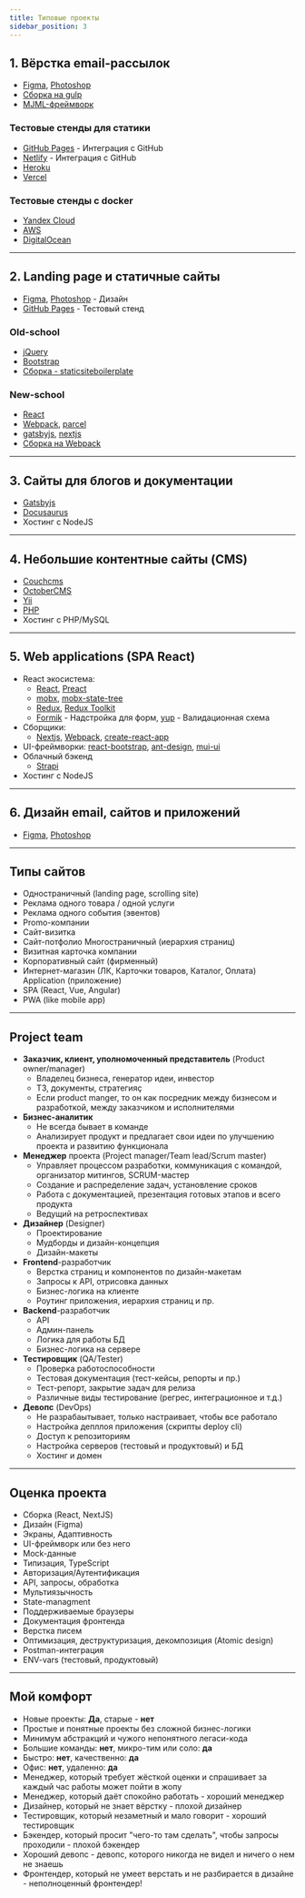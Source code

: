 ```yaml
---
title: Типовые проекты
sidebar_position: 3
---
```


## 1. Вёрстка email-рассылок
- [Figma](https://www.figma.com/), [Photoshop](https://www.adobe.com/ru/products/photoshop.html)
- [Сборка на gulp](https://github.com/EvgenyLeukhin/product-hired-emails)
- [MJML-фреймворк](https://mjml.io/)

### Тестовые стенды для статики

- [GitHub Pages](https://pages.github.com/) - Интеграция с GitHub
- [Netlify](https://www.netlify.com/) - Интеграция с GitHub
- [Heroku](https://www.heroku.com/)
- [Vercel](https://vercel.com/)

### Тестовые стенды с docker

- [Yandex Cloud](https://cloud.yandex.ru/)
- [AWS](https://aws.amazon.com/ru/)
- [DigitalOcean](https://www.digitalocean.com/)


---

## 2. Landing page и статичные сайты

- [Figma](https://www.figma.com/), [Photoshop](https://www.adobe.com/ru/products/photoshop.html) - Дизайн
- [GitHub Pages](https://pages.github.com/) - Тестовый стенд

### Old-school

- [jQuery](https://jquery.com/)
- [Bootstrap](https://getbootstrap.com/)
- [Сборка - staticsiteboilerplate](https://staticsiteboilerplate.com/)

### New-school

- [React](https://ru.reactjs.org/)
- [Webpack](https://webpack.js.org/), [parcel](https://parceljs.org/)
- [gatsbyjs](https://www.gatsbyjs.com/), [nextjs](https://nextjs.org/)
- [Сборка на Webpack](https://github.com/EvgenyLeukhin/kartina-mira/tree/one-bundle)

---

## 3. Сайты для блогов и документации

- [Gatsbyjs](https://www.gatsbyjs.com/)
- [Docusaurus](https://docusaurus.io/)
- Хостинг с NodeJS

---
## 4. Небольшие контентные сайты (CMS)

- [Couchcms](https://www.couchcms.com/)
- [OctoberCMS](https://octobercms.com/)
- [Yii](https://www.yiiframework.com/)
- [PHP](https://www.php.net/)
- Хостинг с PHP/MySQL

---

## 5. Web applications (SPA React)

- React экосистема:
  - [React](https://ru.reactjs.org/), [Preact](https://preactjs.com/)
  - [mobx](https://mobx.js.org/README.html), [mobx-state-tree](https://mobx-state-tree.js.org/intro/welcome)
  - [Redux](https://redux.js.org/), [Redux Toolkit](https://redux-toolkit.js.org/)
  - [Formik](https://formik.org/docs/overview) - Надстройка для форм, [yup](https://github.com/jquense/yup) - Валидационная схема
- Сборщики:
  - [Nextjs](https://nextjs.org/), [Webpack](https://webpack.js.org/), [create-react-app](https://create-react-app.dev/)
- UI-фреймворки:
  [react-bootstrap](https://react-bootstrap.github.io/), [ant-design](https://ant.design/), [mui-ui](https://mui.com/)
- Облачный бэкенд
  - [Strapi](https://strapi.io/)
- Хостинг с NodeJS

---

## 6. Дизайн email, сайтов и приложений

- [Figma](https://www.figma.com/), [Photoshop](https://www.adobe.com/ru/products/photoshop.html)


***

## Типы сайтов

- Одностраничный (landing page, scrolling site)
- Реклама одного товара / одной услуги
- Реклама одного события (эвентов)
- Promo-компании
- Сайт-визитка
- Сайт-потфолио Многостраничный (иерархия страниц)
- Визитная карточка компании
- Корпоративный сайт (фирменный)
- Интернет-магазин (ЛК, Карточки товаров, Каталог, Оплата) Application (приложение)
- SPA (React, Vue, Angular)
- PWA (like mobile app)

***

## Project team

- **Заказчик, клиент, уполномоченный представитель** (Product owner/manager)
  - Владелец бизнеса, генератор идеи, инвестор
  - ТЗ, документы, стратегияç
  - Если product manger, то он как посредник между бизнесом и разработкой, между заказчиком и исполнителями
- **Бизнес-аналитик**
  - Не всегда бывает в команде
  - Анализирует продукт и предлагает свои идеи по улучшению проекта и развитию функционала
- **Менеджер** проекта (Project manager/Team lead/Scrum master)
  - Управляет процессом разработки, коммуникация с командой, организатор митингов, SCRUM-мастер
  - Создание и распределение задач, установление сроков
  - Работа с документацией, презентация готовых этапов и всего продукта
  - Ведущий на ретроспективах
- **Дизайнер** (Designer)
  - Проектирование
  - Мудборды и дизайн-концепция
  - Дизайн-макеты
- **Frontend**-разработчик
  - Верстка страниц и компонентов по дизайн-макетам
  - Запросы к API, отрисовка данных
  - Бизнес-логика на клиенте
  - Роутинг приложения, иерархия страниц и пр.
- **Backend**-разработчик
  - API
  - Админ-панель
  - Логика для работы БД
  - Бизнес-логика на сервере
- **Tecтировщик** (QA/Tester)
  - Проверка работоспособности
  - Тестовая документация (тест-кейсы, репорты и пр.)
  - Тест-репорт, закрытие задач для релиза
  - Различные виды тестирование (регрес, интеграционное и т.д.)
- **Девопс** (DevOps)
  - Не разрабаытывает, только настраивает, чтобы все работало
  - Настройка депллоя приложения (скрипты deploy cli)
  - Доступ к репозиториям
  - Настройка серверов (тестовый и продуктовый) и БД
  - Хостинг и домен

***

## Оценка проекта

- Сборка (React, NextJS)
- Дизайн (Figma)
- Экраны, Адаптивность
- UI-фреймворк или без него
- Mock-данные
- Типизация, TypeScript
- Авторизация/Аутентификация
- API, запросы, обработка
- Мультиязычность
- State-managment
- Поддерживаемые браузеры
- Документация фронтенда
- Верстка писем
- Оптимизация, деструктуризация, декомпозиция (Atomic design)
- Postman-интеграция
- ENV-vars (тестовый, продуктовый)

***

## Мой комфорт

- Новые проекты: **Да**, старые - **нет**
- Простые и понятные проекты без сложной бизнес-логики
- Минимум абстракций и чужого непонятного легаси-кода
- Большие команды: **нет**, микро-тим или соло: **да**
- Быстро: **нет**, качественно: **да**
- Офис: **нет**, удаленно: **да**
- Менеджер, который требует жёсткой оценки и спрашивает за каждый час работы может пойти в жопу
- Менеджер, который даёт спокойно работать - хороший менеджер
- Дизайнер, который не знает вёрстку - плохой дизайнер
- Тестировщик, который незаметный и мало говорит - хороший тестировщик
- Бэкендер, который просит "чего-то там сделать", чтобы запросы проходили - плохой бэкендер
- Хороший девопс - девопс, которого никогда не видел и ничего о нем не знаешь
- Фронтендер, который не умеет верстать и не разбирается в дизайне - неполноценный фронтендер!
